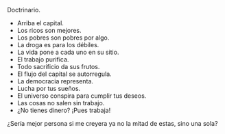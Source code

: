 Doctrinario.

- Arriba el capital.
- Los ricos son mejores.
- Los pobres son pobres por algo.
- La droga es para los débiles.
- La vida pone a cada uno en su sitio.
- El trabajo purifica.
- Todo sacrificio da sus frutos.
- El flujo del capital se autorregula.
- La democracia representa.
- Lucha por tus sueños.
- El universo conspira para cumplir tus deseos.
- Las cosas no salen sin trabajo.
- ¿No tienes dinero? ¡Pues trabaja!

¿Sería mejor persona si me creyera ya no la mitad de estas, sino una sola?

